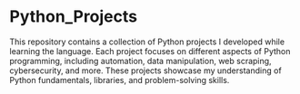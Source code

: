 # Python_Projects

This repository contains a collection of Python projects I developed while learning the language. Each project focuses on different aspects of Python programming, including automation, data manipulation, web scraping, cybersecurity, and more. These projects showcase my understanding of Python fundamentals, libraries, and problem-solving skills.
